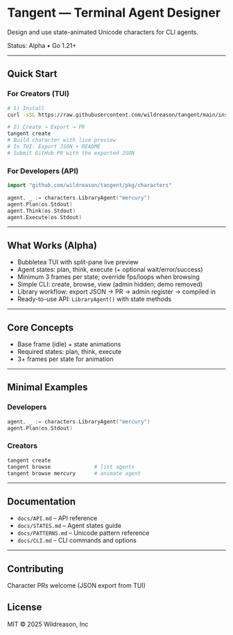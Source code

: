 # Tangent — Terminal Agent Designer

Design and use state-animated Unicode characters for CLI agents.

Status: Alpha • Go 1.21+

---

## Quick Start

### For Creators (TUI)
```bash
# 1) Install
curl -sSL https://raw.githubusercontent.com/wildreason/tangent/main/install.sh | bash

# 2) Create → Export → PR
tangent create          
# Build character with live preview
# In TUI: Export JSON + README
# Submit GitHub PR with the exported JSON
```

### For Developers (API)
```go
import "github.com/wildreason/tangent/pkg/characters"

agent, _ := characters.LibraryAgent("mercury")
agent.Plan(os.Stdout)
agent.Think(os.Stdout)
agent.Execute(os.Stdout)
```

---

## What Works (Alpha)
- Bubbletea TUI with split-pane live preview
- Agent states: plan, think, execute (+ optional wait/error/success)
- Minimum 3 frames per state; override fps/loops when browsing
- Simple CLI: create, browse, view (admin hidden; demo removed)
- Library workflow: export JSON → PR → admin register → compiled in
- Ready-to-use API: `LibraryAgent()` with state methods

---

## Core Concepts
- Base frame (idle) + state animations
- Required states: plan, think, execute
- 3+ frames per state for animation

---

## Minimal Examples

### Developers
```go
agent, _ := characters.LibraryAgent("mercury")
agent.Plan(os.Stdout)
```

### Creators
```bash
tangent create
tangent browse              # list agents
tangent browse mercury      # animate agent
```

---

## Documentation
- `docs/API.md` – API reference
- `docs/STATES.md` – Agent states guide
- `docs/PATTERNS.md` – Unicode pattern reference
- `docs/CLI.md` – CLI commands and options

---

## Contributing
Character PRs welcome (JSON export from TUI)

## License
MIT © 2025 Wildreason, Inc
